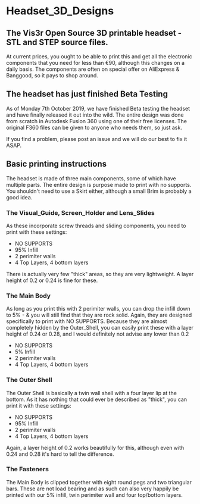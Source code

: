 # Headset_3D_Designs
## The Vis3r Open Source 3D printable headset - STL and STEP source files. 

At current prices, you ought to be able to print this and get all the electronic components that you need for less than €90, although this changes on a daily basis. The components are often on special offer on AliExpress & Banggood, so it pays to shop around.


## The headset has just finished Beta Testing
As of Monday 7th October 2019, we have finished Beta testing the headset and have finally released it out into the wild. The entire design was done from scratch in Autodesk Fusion 360 using one of their free licenses. The original F360 files can be given to anyone who needs them, so just ask.


If you find a problem, please post an issue and we will do our best to fix it ASAP.


## Basic printing instructions
The headset is made of three main components, some of which have multiple parts. The entire design is purpose made to print with no supports. You shouldn't need to use a Skirt either, although a small Brim is probably a good idea.

### The Visual_Guide, Screen_Holder and Lens_Slides
As these incorporate screw threads and sliding components, you need to print with these settings:

* NO SUPPORTS
* 95% Infill
* 2 perimiter walls
* 4 Top Layers, 4 bottom layers

There is actually very few "thick" areas, so they are very lightweight. A layer height of 0.2 or 0.24 is fine for these.

### The Main Body
As long as you print this with 2 perimiter walls, you can drop the infill down to 5% - & you will still find that they are rock solid. Again, they are designed specifically to print with NO SUPPORTS. Because they are almost completely hidden by the Outer_Shell, you can easily print these with a layer height of  0.24 or 0.28, and I would definitely not advise any lower than 0.2

* NO SUPPORTS
* 5% Infill
* 2 perimiter walls
* 4 Top Layers, 4 bottom layers

### The Outer Shell
The Outer Shell is basically a twin wall shell with a four layer lip at the bottom. As it has nothing that could ever be described as "thick", you can print it with these settings:


* NO SUPPORTS
* 95% Infill
* 2 perimiter walls
* 4 Top Layers, 4 bottom layers

Again, a layer height of 0.2 works beautifully for this, although even with 0.24 and 0.28 it's hard to tell the difference. 

### The Fasteners
The Main Body is clipped together with eight round pegs and two triangular bars. These are not load bearing and as such can also very happily be printed with our 5% infill, twin perimiter wall and four top/bottom layers. 


